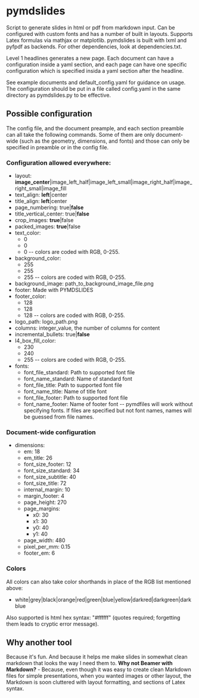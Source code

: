 # pymdslides

Script to generate slides in html or pdf from markdown input. Can be configured with custom fonts and has a number of built in layouts. Supports Latex formulas via mathjax or matplotlib. pymdslides is built with lxml and pyfpdf as backends. For other dependencies, look at dependencies.txt.

Level 1 headlines generates a new page. Each document can have a configuration inside a yaml section, and each page can have one specific configuration which is specified insida a yaml section after the headline.

See example documents and default_config.yaml for guidance on usage. The configuration should be put in a file called config.yaml in the same directory as pymdslides.py to be effective.

## Possible configuration

The config file, and the document preample, and each section preamble can all take the following commands. Some of them are only document-wide (such as the geometry, dimensions, and fonts) and those can only be specified in preamble or in the config file.

### Configuration allowed everywhere:

* layout: **image_center**|image_left_half|image_left_small|image_right_half|image_right_small|image_fill
* text_align: **left**|center
* title_align: **left**|center
* page_numbering: true|**false**
* title_vertical_center: true|**false**
* crop_images: **true**|false
* packed_images: **true**|false
* text_color:
    - 0
    - 0
    - 0
    -- colors are coded with RGB, 0-255.
* background_color:
    - 255
    - 255
    - 255
    -- colors are coded with RGB, 0-255.
* background_image: path_to_background_image_file.png
* footer: Made with PYMDSLIDES
* footer_color:
    - 128
    - 128
    - 128
    -- colors are coded with RGB, 0-255.
* logo_path: logo_path.png
* columns: integer_value, the number of columns for content
* incremental_bullets: true|**false**
* l4_box_fill_color:
    - 230
    - 240
    - 255
    -- colors are coded with RGB, 0-255.
* fonts:
    - font_file_standard: Path to supported font file
    - font_name_standard: Name of standard font
    - font_file_title: Path to supported font file
    - font_name_title: Name of title font
    - font_file_footer: Path to supported font file
    - font_name_footer: Name of footer font
    -- pymdfiles will work without specifying fonts. If files are specified but not font names, names will be guessed from file names.

### Document-wide configuration

* dimensions:
    - em: 18
    - em_title: 26
    - font_size_footer: 12
    - font_size_standard: 34
    - font_size_subtitle: 40
    - font_size_title: 72
    - internal_margin: 10
    - margin_footer: 4
    - page_height: 270
    - page_margins:
        - x0: 30
        - x1: 30
        - y0: 40
        - y1: 40
    - page_width: 480
    - pixel_per_mm: 0.15
    - footer_em: 6

### Colors

All colors can also take color shorthands in place of the RGB list mentioned above:

* white|grey|black|orange|red|green|blue|yellow|darkred|darkgreen|darkblue

Also supported is html hex syntax: "#ffffff" (quotes required; forgetting them leads to cryptic error message).

## Why another tool

Because it's fun. And because it helps me make slides in somewhat clean markdown that looks the way I need them to. **Why not Beamer with Markdown?** - Because, even though it was easy to create clean Markdown files for simple presentations, when you wanted images or other layout, the Markdown is soon cluttered with layout formatting, and sections of Latex syntax.
